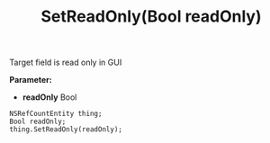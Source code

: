 ﻿---
uid: crmscript_ref_NSRefCountEntity_SetReadOnly
title: SetReadOnly(Bool readOnly)
intellisense: NSRefCountEntity.SetReadOnly
keywords: NSRefCountEntity, GetReadOnly
so.topic: reference
---

Target field is read only in GUI

**Parameter:** 
 - **readOnly** Bool

```crmscript
NSRefCountEntity thing;
Bool readOnly;
thing.SetReadOnly(readOnly);
```

